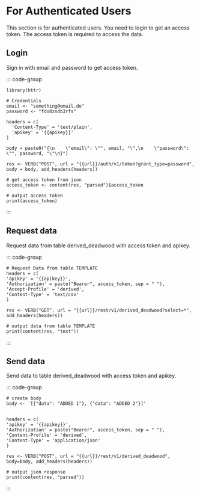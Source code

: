 <script setup>
    import { ref, onMounted, getCurrentInstance } from 'vue'
    import { createClient } from '@supabase/supabase-js'

    const instance = getCurrentInstance();
    const apikey = instance.appContext.config.globalProperties.$apikey;
    const url = instance.appContext.config.globalProperties.$url;

</script>

# For Authenticated Users

This section is for authenticated users. You need to login to get an access token. The access token is required to access the data.

## Login

Sign in with email and password to get access token.

::: code-group

```R-vue
library(httr)

# Credentials
email <- "something@email.de"
password <- "fdo8zsdb3rfs"

headers = c(
  'Content-Type' = 'text/plain',
  'apikey' = '{{apikey}}'
)

body = paste0("{\n    \"email\": \"", email, "\",\n    \"password\": \"", password, "\"\n}")

res <- VERB("POST", url = "{{url}}/auth/v1/token?grant_type=password", body = body, add_headers(headers))

# get access token from json
access_token <- content(res, "parsed")$access_token

# output access token
print(access_token)
```

:::

## Request data

Request data from table derived_deadwood with access token and apikey.

::: code-group

```R-vue
# Request Data from table TEMPLATE
headers = c(
'apikey' = '{{apikey}}',
'Authorization' = paste("Bearer", access_token, sep = " "),
'Accept-Profile' = 'derived',
'Content-Type' = 'text/csv'
)

res <- VERB("GET", url = "{{url}}/rest/v1/derived_deadwood?select=*", add_headers(headers))

# output data from table TEMPLATE
print(content(res, "text"))
```

:::

## Send data

Send data to table derived_deadwood with access token and apikey.

::: code-group

```R-vue
# create body
body <- '[{"data": "ADDED 1"}, {"data": "ADDED 2"}]'


headers = c(
'apikey' = '{{apikey}}',
'Authorization' = paste("Bearer", access_token, sep = " "),
'Content-Profile' = 'derived',
'Content-Type' = 'application/json'
)

res <- VERB("POST", url = "{{url}}/rest/v1/derived_deadwood", body=body, add_headers(headers))

# output json response
print(content(res, "parsed"))
```
:::